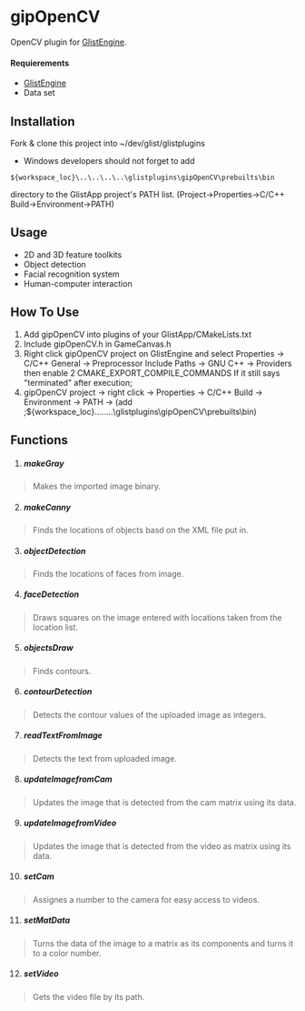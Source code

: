 # gipOpenCV
OpenCV plugin for [GlistEngine](https://github.com/GlistEngine/GlistEngine).
#### Requierements
- [GlistEngine](https://github.com/GlistEngine/GlistEngine)
- Data set

## Installation
Fork & clone this project into ~/dev/glist/glistplugins

- Windows developers should not forget to add
```
${workspace_loc}\..\..\..\..\glistplugins\gipOpenCV\prebuilts\bin
```
directory to the GlistApp project's PATH list.
(Project->Properties->C/C++ Build->Environment->PATH)
## Usage
- 2D and 3D feature toolkits
- Object detection
- Facial recognition system
- Human-computer interaction

## How To Use 
1. Add gipOpenCV into plugins of your GlistApp/CMakeLists.txt
2. Include gipOpenCV.h in GameCanvas.h
3. Right click gipOpenCV project on GlistEngine and select Properties -> C/C++ General -> Preprocessor Include Paths -> GNU C++ -> Providers then enable 2 CMAKE_EXPORT_COMPILE_COMMANDS 
If it still says "terminated" after execution;
4. gipOpenCV project -> right click -> Properties -> C/C++ Build -> Environment -> PATH -> (add ;${workspace_loc}\..\..\..\..\glistplugins\gipOpenCV\prebuilts\bin)

## Functions
1. ##### makeGray
> Makes the imported image binary.
2. ##### makeCanny
> Finds the locations of objects basd on the XML file put in.
3. ##### objectDetection
> Finds the locations of faces from image.
4. ##### faceDetection 
> Draws squares on the image entered with locations taken from the location list.
5. ##### objectsDraw
> Finds contours.
6. ##### contourDetection
> Detects the contour values of the uploaded image as integers.
7. ##### readTextFromImage
> Detects the text from uploaded image.
8. ##### updateImagefromCam
> Updates the image that is detected from the cam matrix using its data.
9. ##### updateImagefromVideo
> Updates the image that is detected from the video as matrix using its data.
10. ##### setCam
> Assignes a number to the camera for easy access to videos.
11. ##### setMatData
> Turns the data of the image to a matrix as its components and turns it to a color number.
12. ##### setVideo
> Gets the video file by its path.
